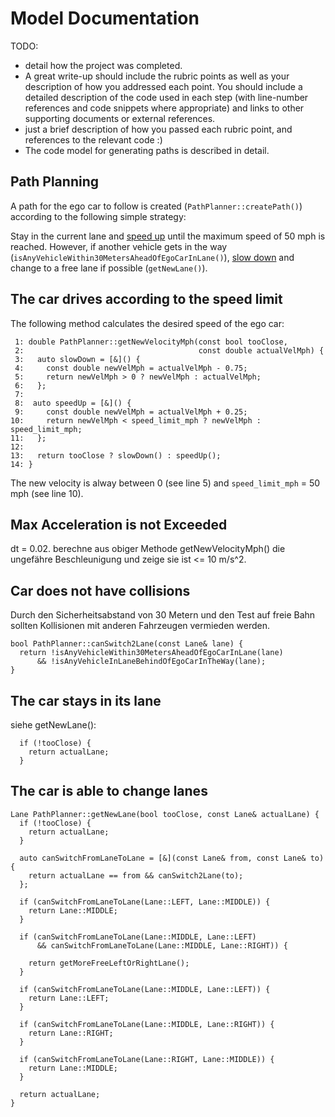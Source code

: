 # Model Documentation

TODO:
- detail how the project was completed.
- A great write-up should include the rubric points as well as your description of how you addressed each point. You should include a detailed description of the code used in each step (with line-number references and code snippets where appropriate) and links to other supporting documents or external references.
- just a brief description of how you passed each rubric point, and references to the relevant code :)
- The code model for generating paths is described in detail.

## Path Planning

A path for the ego car to follow is created  (`PathPlanner::createPath()`) according to the following simple strategy:

Stay in the current lane and [speed up](https://github.com/KnollFrank/CarND-Path-Planning-Project/blob/c1bd39ef43180098045da42c8c21684c68ab09db/src/pathPlanner.h#L195) until the maximum speed of 50 mph is reached. However, if another vehicle gets in the way (`isAnyVehicleWithin30MetersAheadOfEgoCarInLane()`), [slow down](https://github.com/KnollFrank/CarND-Path-Planning-Project/blob/c1bd39ef43180098045da42c8c21684c68ab09db/src/pathPlanner.h#L189) and change to a free lane if possible (`getNewLane()`).


## The car drives according to the speed limit

The following method calculates the desired speed of the ego car:

```
 1: double PathPlanner::getNewVelocityMph(const bool tooClose,
 2:                                       const double actualVelMph) {
 3:   auto slowDown = [&]() {
 4:     const double newVelMph = actualVelMph - 0.75;
 5:     return newVelMph > 0 ? newVelMph : actualVelMph;
 6:   };
 7: 
 8:  auto speedUp = [&]() {
 9:     const double newVelMph = actualVelMph + 0.25;
10:     return newVelMph < speed_limit_mph ? newVelMph : speed_limit_mph;
11:   };
12: 
13:   return tooClose ? slowDown() : speedUp();
14: }
```

The new velocity is alway between 0 (see line 5) and `speed_limit_mph` = 50 mph (see line 10).

## Max Acceleration is not Exceeded

dt = 0.02.
berechne aus obiger Methode getNewVelocityMph() die ungefähre Beschleunigung und zeige sie ist <= 10 m/s^2.

## Car does not have collisions

Durch den Sicherheitsabstand von 30 Metern und den Test auf freie Bahn sollten Kollisionen mit anderen Fahrzeugen vermieden werden.

```
bool PathPlanner::canSwitch2Lane(const Lane& lane) {
  return !isAnyVehicleWithin30MetersAheadOfEgoCarInLane(lane)
      && !isAnyVehicleInLaneBehindOfEgoCarInTheWay(lane);
}
```

## The car stays in its lane
siehe getNewLane():

```
  if (!tooClose) {
    return actualLane;
  }
```

## The car is able to change lanes
```
Lane PathPlanner::getNewLane(bool tooClose, const Lane& actualLane) {
  if (!tooClose) {
    return actualLane;
  }

  auto canSwitchFromLaneToLane = [&](const Lane& from, const Lane& to) {
    return actualLane == from && canSwitch2Lane(to);
  };

  if (canSwitchFromLaneToLane(Lane::LEFT, Lane::MIDDLE)) {
    return Lane::MIDDLE;
  }

  if (canSwitchFromLaneToLane(Lane::MIDDLE, Lane::LEFT)
      && canSwitchFromLaneToLane(Lane::MIDDLE, Lane::RIGHT)) {

    return getMoreFreeLeftOrRightLane();
  }

  if (canSwitchFromLaneToLane(Lane::MIDDLE, Lane::LEFT)) {
    return Lane::LEFT;
  }

  if (canSwitchFromLaneToLane(Lane::MIDDLE, Lane::RIGHT)) {
    return Lane::RIGHT;
  }

  if (canSwitchFromLaneToLane(Lane::RIGHT, Lane::MIDDLE)) {
    return Lane::MIDDLE;
  }

  return actualLane;
}

```

